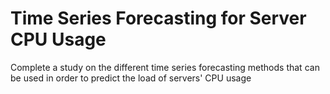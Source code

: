 # Time Series Forecasting for Server CPU Usage
 Complete a study on the different time series forecasting methods that can be used in order to predict the load of servers' CPU usage
